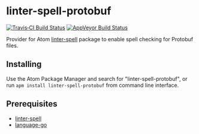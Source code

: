 # linter-spell-protobuf

[![Travis&#x2011;CI Build Status](http://img.shields.io/travis/veger/linter-spell-protobuf/master.svg?label=Linux/OSX%20build)](https://travis-ci.org/veger/linter-spell-protobuf)
[![AppVeyor Build Status](http://img.shields.io/appveyor/ci/veger/linter-spell-protobuf/master.svg?label=Windows%20build)](http://ci.appveyor.com/project/veger/linter-spell-protobuf)

Provider for Atom [linter-spell](https://atom.io/packages/linter-spell) package to enable spell checking for Protobuf files.

## Installing

Use the Atom Package Manager and search for "linter-spell-protobuf", or run `apm install linter-spell-protobuf` from command line interface.

## Prerequisites

* [linter-spell](https://atom.io/packages/linter-spell)
* [language-go](https://atom.io/packages/language-protobuf)
